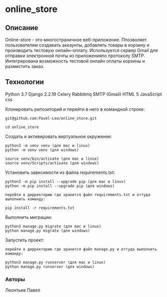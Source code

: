 # online_store

## Описание
Online-store - это многостраничное веб-приложение. Ппозволяет пользователям создавать аккаунты, добавлять товары в корзину и производить тестовую онлайн-оплату.
Используется сервер Gmail для отправки электронной почты из приложенияпо протоколу SMTP.
Интегрирована возможность тестовой онлайн оплаты корзины и разместить заказ.

## Технологии
Python 3.7
Django 2.2.19
Celery
Rabbitmq
SMTP (Gmail)
HTML 5
JavaScript
css

Клонировать репозиторий и перейти в него в командной строке:

```
git@github.com:Pavel-Leo/online_store.git
```

```
cd online_store
```

Cоздать и активировать виртуальное окружение:

```
python3 -m venv venv (для mac и linux)
python -m venv venv (для windows)
```

```
source venv/bin/activate (для mac и linux)
source venv/Scripts/activate (для windows)
```

Установить зависимости из файла requirements.txt:

```
python3 -m pip install --upgrade pip (для mac и linux)
python -m pip install --upgrade pip (для windows)
```

```
перейти в дирректорию где хранится файл requirements.txt и оттуда выполнить команду:

pip install -r requirements.txt
```

Выполнить миграции:

```
python3 manage.py migrate (для mac и linux)
python manage.py migrate (для windows)
```

Запустить проект:

```
перейти в дирректорию где хранится файл manage.py и оттуда выполнить команду:

python3 manage.py runserver (для mac и linux)
python manage.py runserver (для windows)
```
### Авторы
Леонтьев Павел

